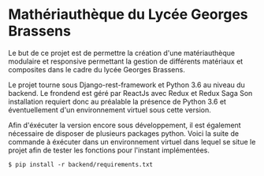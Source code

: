 # Mathériauthèque du Lycée Georges Brassens

Le but de ce projet est de permettre la création d'une matériauthèque modulaire et responsive 
permettant la gestion de différents matériaux et composites dans le cadre du lycée Georges Brassens.
 
 Le projet tourne sous Django-rest-framework et Python 3.6 au niveau du backend. Le frondend est géré par ReactJs avec Redux et Redux Saga
 Son installation requiert donc au préalable la présence de Python 3.6 et éventuellement d'un 
 environnement virtuel sous cette version. 

 Afin d'éxécuter la version encore sous développement, il est également nécessaire de disposer
 de plusieurs packages python. Voici la suite de commande à éxécuter dans un environnement
 virtuel dans lequel se situe le projet afin de tester les fonctions pour l'instant implémentées.


 ```
 $ pip install -r backend/requirements.txt
 ```
